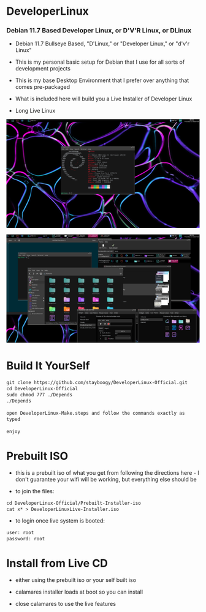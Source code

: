 # DeveloperLinux

### Debian 11.7 Based Developer Linux, or D'V'R Linux, or DLinux

- Debian 11.7 Bullseye Based, "D'Linux," or "Developer Linux," or "d'v'r Linux"

- This is my personal basic setup for Debian that I use for all sorts of development projects

- This is my base Desktop Environment that I prefer over anything that comes pre-packaged

- What is included here will build you a Live Installer of Developer Linux

- Long Live Linux

![App Screenshot](https://github.com/stayboogy/stayboogy_DeveloperLinux-Official/blob/873127f613b2f990f5136ac99153fb7085917f0a/DLinux--NeoFetchInfo.png)

![App Screenshot](https://github.com/stayboogy/stayboogy_DeveloperLinux-Official/blob/873127f613b2f990f5136ac99153fb7085917f0a/DLinux--SystemStyles.png)

# Build It YourSelf

```
git clone https://github.com/stayboogy/DeveloperLinux-Official.git
cd DeveloperLinux-Official
sudo chmod 777 ./Depends
./Depends

open DeveloperLinux-Make.steps and follow the commands exactly as typed

enjoy
```

# Prebuilt ISO 

- this is a prebuilt iso of what you get from following the directions here - I don't guarantee your wifi will be working, but everything else should be

- to join the files:

```
cd DeveloperLinux-Official/Prebuilt-Installer-iso
cat x* > DeveloperLinuxLive-Installer.iso
```

- to login once live system is booted:

```
user: root
password: root
```

# Install from Live CD

- either using the prebuilt iso or your self built iso

- calamares installer loads at boot so you can install

- close calamares to use the live features


